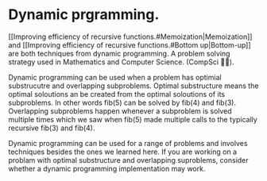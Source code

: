 # Dynamic prgramming.

[[Improving efficiency of recursive functions.#Memoization|Memoization]] and [[Improving efficiency of recursive functions.#Bottom up|Bottom-up]] are both techniques from dynamic programming. A problem solving strategy used in Mathematics and Computer Science. (CompSci 🤤🫦). 

Dynamic programming can be used when a problem has optimial substrucutre and overlapping subproblems. Optimal substructure means the optimal soloutions an be created from the optimal soloutions of its subproblems. In other words fib(5) can be solved by fib(4) and fib(3). Overlapping subproblems happen whenever a subproblem is solved multiple times which we saw when fib(5) made multiple calls to the typically recursive fib(3) and fib(4). 

Dynamic programming can be used for a range of problems and involves techniques besides the ones we learned here. If you are working on a problam with optimal substructure and overlapping suproblems, consider whether a dynamic programming implementation may work.
